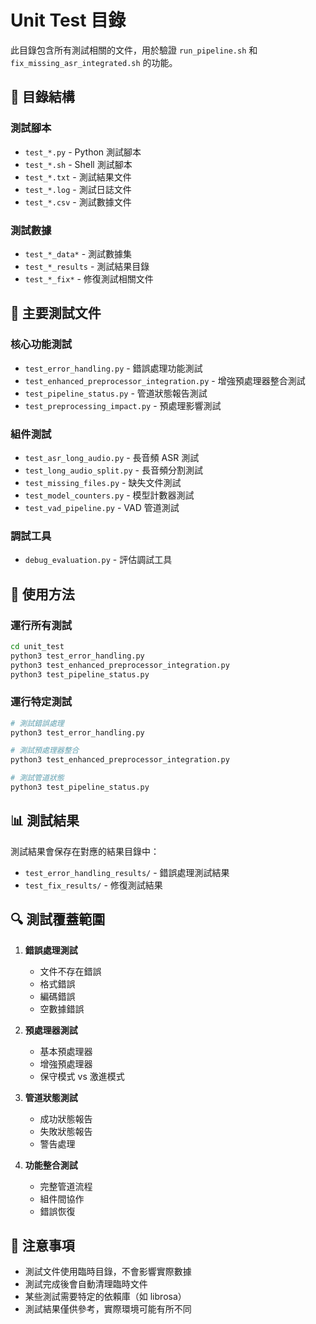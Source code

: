 # Unit Test 目錄

此目錄包含所有測試相關的文件，用於驗證 `run_pipeline.sh` 和 `fix_missing_asr_integrated.sh` 的功能。

## 📁 目錄結構

### 測試腳本
- `test_*.py` - Python 測試腳本
- `test_*.sh` - Shell 測試腳本
- `test_*.txt` - 測試結果文件
- `test_*.log` - 測試日誌文件
- `test_*.csv` - 測試數據文件

### 測試數據
- `test_*_data*` - 測試數據集
- `test_*_results` - 測試結果目錄
- `test_*_fix*` - 修復測試相關文件

## 🧪 主要測試文件

### 核心功能測試
- `test_error_handling.py` - 錯誤處理功能測試
- `test_enhanced_preprocessor_integration.py` - 增強預處理器整合測試
- `test_pipeline_status.py` - 管道狀態報告測試
- `test_preprocessing_impact.py` - 預處理影響測試

### 組件測試
- `test_asr_long_audio.py` - 長音頻 ASR 測試
- `test_long_audio_split.py` - 長音頻分割測試
- `test_missing_files.py` - 缺失文件測試
- `test_model_counters.py` - 模型計數器測試
- `test_vad_pipeline.py` - VAD 管道測試

### 調試工具
- `debug_evaluation.py` - 評估調試工具

## 🚀 使用方法

### 運行所有測試
```bash
cd unit_test
python3 test_error_handling.py
python3 test_enhanced_preprocessor_integration.py
python3 test_pipeline_status.py
```

### 運行特定測試
```bash
# 測試錯誤處理
python3 test_error_handling.py

# 測試預處理器整合
python3 test_enhanced_preprocessor_integration.py

# 測試管道狀態
python3 test_pipeline_status.py
```

## 📊 測試結果

測試結果會保存在對應的結果目錄中：
- `test_error_handling_results/` - 錯誤處理測試結果
- `test_fix_results/` - 修復測試結果

## 🔍 測試覆蓋範圍

1. **錯誤處理測試**
   - 文件不存在錯誤
   - 格式錯誤
   - 編碼錯誤
   - 空數據錯誤

2. **預處理器測試**
   - 基本預處理器
   - 增強預處理器
   - 保守模式 vs 激進模式

3. **管道狀態測試**
   - 成功狀態報告
   - 失敗狀態報告
   - 警告處理

4. **功能整合測試**
   - 完整管道流程
   - 組件間協作
   - 錯誤恢復

## 📝 注意事項

- 測試文件使用臨時目錄，不會影響實際數據
- 測試完成後會自動清理臨時文件
- 某些測試需要特定的依賴庫（如 librosa）
- 測試結果僅供參考，實際環境可能有所不同 